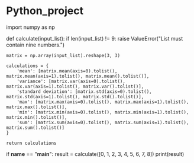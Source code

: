 # Python_project


import numpy as np


def calculate(input_list):
    if len(input_list) != 9:
        raise ValueError("List must contain nine numbers.")

    matrix = np.array(input_list).reshape(3, 3)

    calculations = {
        'mean': [matrix.mean(axis=0).tolist(), matrix.mean(axis=1).tolist(), matrix.mean().tolist()],
        'variance': [matrix.var(axis=0).tolist(), matrix.var(axis=1).tolist(), matrix.var().tolist()],
        'standard deviation': [matrix.std(axis=0).tolist(), matrix.std(axis=1).tolist(), matrix.std().tolist()],
        'max': [matrix.max(axis=0).tolist(), matrix.max(axis=1).tolist(), matrix.max().tolist()],
        'min': [matrix.min(axis=0).tolist(), matrix.min(axis=1).tolist(), matrix.min().tolist()],
        'sum': [matrix.sum(axis=0).tolist(), matrix.sum(axis=1).tolist(), matrix.sum().tolist()]
    }

    return calculations
if __name__ == "__main__":
    result = calculate([0, 1, 2, 3, 4, 5, 6, 7, 8])
    print(result)

